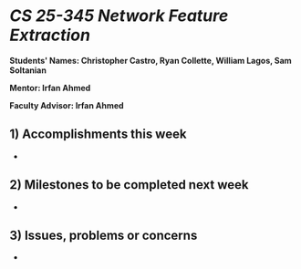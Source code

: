 # *CS 25-345 Network Feature Extraction*

**Students' Names: Christopher Castro, Ryan Collette, William Lagos, Sam Soltanian**

**Mentor: Irfan Ahmed**

**Faculty Advisor: Irfan Ahmed**

## 1) Accomplishments this week ##
   - 

## 2) Milestones to be completed next week ##
   - 

## 3) Issues, problems or concerns ##
   - 
   
